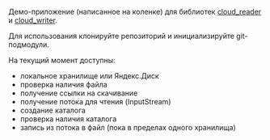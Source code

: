 Демо-приложение (написанное на коленке) для библиотек [cloud_reader](https://github.com/aakumykov/cloud_reader) и [cloud_writer](https://github.com/aakumykov/cloud_writer).

Для использования клонируйте репозиторий и инициализируйте git-подмодули.

На текущий момент доступны:
* локальное хранилище или Яндекс.Диск
* проверка наличия файла
* получение ссылки на скачивание
* получение потока для чтения (InputStream)
* создание каталога
* проверка наличия каталога
* запись из потока в файл (пока в пределах одного хранилища)
